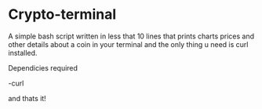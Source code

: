 # Crypto-terminal

A simple bash script written in less that 10 lines that prints charts prices and other details about a coin in your terminal and the only thing u need is curl 
installed.


Dependicies required

-curl

and thats it!


